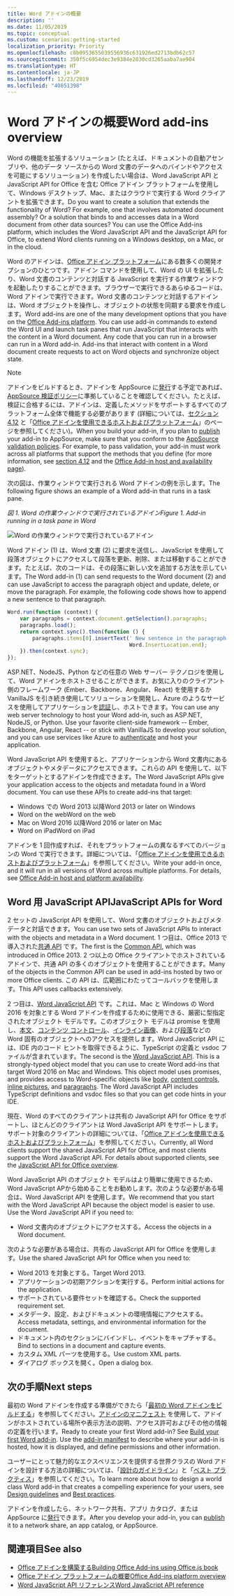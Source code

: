 ```yaml
---
title: Word アドインの概要
description: ''
ms.date: 11/05/2019
ms.topic: conceptual
ms.custom: scenarios:getting-started
localization_priority: Priority
ms.openlocfilehash: c8b0953655039556936c631926ed2713bdb62c57
ms.sourcegitcommit: 350f5c6954dec3e9384e2030cd3265aaba7ae904
ms.translationtype: HT
ms.contentlocale: ja-JP
ms.lasthandoff: 12/23/2019
ms.locfileid: "40851398"
---
```

# <a name="word-add-ins-overview"></a><span data-ttu-id="d9fe1-102">Word アドインの概要</span><span class="sxs-lookup"><span data-stu-id="d9fe1-102">Word add-ins overview</span></span>

<span data-ttu-id="d9fe1-p101">Word の機能を拡張するソリューション (たとえば、ドキュメントの自動アセンブリや、他のデータ ソースからの Word 文書のデータへのバインドやアクセスを可能にするソリューション) を作成したい場合は、Word JavaScript API と JavaScript API for Office を含む Office アドイン プラットフォームを使用して、Windows デスクトップ、Mac、またはクラウドで実行する Word クライアントを拡張できます。</span><span class="sxs-lookup"><span data-stu-id="d9fe1-p101">Do you want to create a solution that extends the functionality of Word? For example, one that involves automated document assembly? Or a solution that binds to and accesses data in a Word document from other data sources? You can use the Office Add-ins platform, which includes the Word JavaScript API and the JavaScript API for Office, to extend Word clients running on a Windows desktop, on a Mac, or in the cloud.</span></span>

<span data-ttu-id="d9fe1-p102">Word のアドインは、[Office アドイン プラットフォーム](../overview/office-add-ins.md)にある数多くの開発オプションのひとつです。アドイン コマンドを使用して、Word の UI を拡張したり、Word 文書のコンテンツと対話する JavaScript を実行する作業ウィンドウを起動したりすることができます。ブラウザーで実行できるあらゆるコードは、Word アドインで実行できます。Word 文書のコンテンツと対話するアドインは、Word オブジェクトを操作し、オブジェクトの状態を同期する要求を作成します。</span><span class="sxs-lookup"><span data-stu-id="d9fe1-p102">Word add-ins are one of the many development options that you have on the [Office Add-ins platform](../overview/office-add-ins.md). You can use add-in commands to extend the Word UI and launch task panes that run JavaScript that interacts with the content in a Word document. Any code that you can run in a browser can run in a Word add-in. Add-ins that interact with content in a Word document create requests to act on Word objects and synchronize object state.</span></span> 

> [!NOTE]
> <span data-ttu-id="d9fe1-p103">アドインをビルドするとき、アドインを AppSource に[発行](../publish/publish.md)する予定であれば、[AppSource 検証ポリシー](/office/dev/store/validation-policies)に準拠していることを確認してください。たとえば、検証に合格するには、アドインは、定義したメソッドをサポートするすべてのプラットフォーム全体で機能する必要があります (詳細については、[セクション 4.12](/office/dev/store/validation-policies#4-apps-and-add-ins-behave-predictably) と「[Office アドインを使用できるホストおよびプラットフォーム](../overview/office-add-in-availability.md)」のページを参照してください)。</span><span class="sxs-lookup"><span data-stu-id="d9fe1-p103">When you build your add-in, if you plan to [publish](../publish/publish.md) your add-in to AppSource, make sure that you conform to the [AppSource validation policies](/office/dev/store/validation-policies). For example, to pass validation, your add-in must work across all platforms that support the methods that you define (for more information, see [section 4.12](/office/dev/store/validation-policies#4-apps-and-add-ins-behave-predictably) and the [Office Add-in host and availability page](../overview/office-add-in-availability.md)).</span></span>

<span data-ttu-id="d9fe1-113">次の図は、作業ウィンドウで実行される Word アドインの例を示します。</span><span class="sxs-lookup"><span data-stu-id="d9fe1-113">The following figure shows an example of a Word add-in that runs in a task pane.</span></span>

<span data-ttu-id="d9fe1-114">*図 1. Word の作業ウィンドウで実行されているアドイン*</span><span class="sxs-lookup"><span data-stu-id="d9fe1-114">*Figure 1. Add-in running in a task pane in Word*</span></span>

![Word の作業ウィンドウで実行されているアドイン](../images/word-add-in-show-host-client.png)

<span data-ttu-id="d9fe1-p104">Word アドイン (1) は、Word 文書 (2) に要求を送信し、JavaScript を使用して段落オブジェクトにアクセスして段落を更新、削除、または移動することができます。たとえば、次のコードは、その段落に新しい文を追加する方法を示しています。</span><span class="sxs-lookup"><span data-stu-id="d9fe1-p104">The Word add-in (1) can send requests to the Word document (2) and can use JavaScript to access the paragraph object and update, delete, or move the paragraph. For example, the following code shows how to append a new sentence to that paragraph.</span></span>

```js
Word.run(function (context) {
    var paragraphs = context.document.getSelection().paragraphs;
    paragraphs.load();
    return context.sync().then(function () {
        paragraphs.items[0].insertText(' New sentence in the paragraph.',
                                       Word.InsertLocation.end);
    }).then(context.sync);
});

```

<span data-ttu-id="d9fe1-p105">ASP.NET、NodeJS、Python などの任意の Web サーバー テクノロジを使用して、Word アドインをホストさせることができます。お気に入りのクライアント側のフレームワーク (Ember、Backbone、Angular、React) を使用するか VanillaJS を引き続き使用してソリューションを開発し、Azure のようなサービスを使用してアプリケーションを[認証](../develop/overview-authn-authz.md)し、ホストできます。</span><span class="sxs-lookup"><span data-stu-id="d9fe1-p105">You can use any web server technology to host your Word add-in, such as ASP.NET, NodeJS, or Python. Use your favorite client-side framework -- Ember, Backbone, Angular, React -- or stick with VanillaJS to develop your solution, and you can use services like Azure to [authenticate](../develop/overview-authn-authz.md) and host your application.</span></span>

<span data-ttu-id="d9fe1-p106">Word JavaScript API を使用すると、アプリケーションから Word 文書内にあるオブジェクトやメタデータにアクセスできます。これらの API を使用して、以下をターゲットとするアドインを作成できます。</span><span class="sxs-lookup"><span data-stu-id="d9fe1-p106">The Word JavaScript APIs give your application access to the objects and metadata found in a Word document. You can use these APIs to create add-ins that target:</span></span>

* <span data-ttu-id="d9fe1-122">Windows での Word 2013 以降</span><span class="sxs-lookup"><span data-stu-id="d9fe1-122">Word 2013 or later on Windows</span></span>
* <span data-ttu-id="d9fe1-123">Word on the web</span><span class="sxs-lookup"><span data-stu-id="d9fe1-123">Word on the web</span></span>
* <span data-ttu-id="d9fe1-124">Mac on Word 2016 以降</span><span class="sxs-lookup"><span data-stu-id="d9fe1-124">Word 2016 or later on Mac</span></span>
* <span data-ttu-id="d9fe1-125">Word on iPad</span><span class="sxs-lookup"><span data-stu-id="d9fe1-125">Word on iPad</span></span>

<span data-ttu-id="d9fe1-p107">アドインを 1 回作成すれば、それをプラットフォームの異なるすべてのバージョンの Word で実行できます。詳細については、「[Office アドインを使用できるホストおよびプラットフォーム](../overview/office-add-in-availability.md)」を参照してください。</span><span class="sxs-lookup"><span data-stu-id="d9fe1-p107">Write your add-in once, and it will run in all versions of Word across multiple platforms. For details, see [Office Add-in host and platform availability](../overview/office-add-in-availability.md).</span></span>

## <a name="javascript-apis-for-word"></a><span data-ttu-id="d9fe1-128">Word 用 JavaScript API</span><span class="sxs-lookup"><span data-stu-id="d9fe1-128">JavaScript APIs for Word</span></span>

<span data-ttu-id="d9fe1-129">2 セットの JavaScript API を使用して、Word 文書のオブジェクトおよびメタデータと対話できます。</span><span class="sxs-lookup"><span data-stu-id="d9fe1-129">You can use two sets of JavaScript APIs to interact with the objects and metadata in a Word document.</span></span> <span data-ttu-id="d9fe1-130">1 つ目は、Office 2013 で導入された[共通 API](/javascript/api/office) です。</span><span class="sxs-lookup"><span data-stu-id="d9fe1-130">The first is the [Common API](/javascript/api/office), which was introduced in Office 2013.</span></span> <span data-ttu-id="d9fe1-131">2 つ以上の Office クライアントでホストされているアドインで、共通 API の多くのオブジェクトを使用することができます。</span><span class="sxs-lookup"><span data-stu-id="d9fe1-131">Many of the objects in the Common API can be used in add-ins hosted by two or more Office clients.</span></span> <span data-ttu-id="d9fe1-132">この API は、広範囲にわたってコールバックを使用します。</span><span class="sxs-lookup"><span data-stu-id="d9fe1-132">This API uses callbacks extensively.</span></span>

<span data-ttu-id="d9fe1-p109">2 つ目は、[Word JavaScript API](/javascript/api/word) です。これは、Mac と Windows の Word 2016 を対象とする Word アドインを作成するために使用できる、厳密に型指定されたオブジェクト モデルです。このオブジェクト モデルは promise を使用し、[本文](/javascript/api/word/word.body)、[コンテンツ コントロール](/javascript/api/word/word.contentcontrol)、[インライン画像](/javascript/api/word/word.inlinepicture)、および[段落](/javascript/api/word/word.paragraph)などの Word 固有のオブジェクトへのアクセスを提供します。Word JavaScript API には、IDE 内のコード ヒントを取得できるように、TypeScript の定義と vsdoc ファイルが含まれています。</span><span class="sxs-lookup"><span data-stu-id="d9fe1-p109">The second is the [Word JavaScript API](/javascript/api/word). This is a strongly-typed object model that you can use to create Word add-ins that target Word 2016 on Mac and Windows. This object model uses promises, and provides access to Word-specific objects like [body](/javascript/api/word/word.body), [content controls](/javascript/api/word/word.contentcontrol), [inline pictures](/javascript/api/word/word.inlinepicture), and [paragraphs](/javascript/api/word/word.paragraph). The Word JavaScript API includes TypeScript definitions and vsdoc files so that you can get code hints in your IDE.</span></span>

<span data-ttu-id="d9fe1-p110">現在、Word のすべてのクライアントは共有の JavaScript API for Office をサポートし、ほとんどのクライアントは Word JavaScript API をサポートします。サポート対象のクライアントの詳細については、「[Office アドインを使用できるホストおよびプラットフォーム](../overview/office-add-in-availability.md)」を参照してください。</span><span class="sxs-lookup"><span data-stu-id="d9fe1-p110">Currently, all Word clients support the shared JavaScript API for Office, and most clients support the Word JavaScript API. For details about supported clients, see the [JavaScript API for Office overview](../overview/office-add-in-availability.md).</span></span>

<span data-ttu-id="d9fe1-p111">Word JavaScript API のオブジェクト モデルはより簡単に使用できるため、Word JavaScript APから始めることをお勧めします。次のような必要がある場合は、Word JavaScript API を使用します。</span><span class="sxs-lookup"><span data-stu-id="d9fe1-p111">We recommend that you start with the Word JavaScript API because the object model is easier to use. Use the Word JavaScript API if you need to:</span></span>

* <span data-ttu-id="d9fe1-141">Word 文書内のオブジェクトにアクセスする。</span><span class="sxs-lookup"><span data-stu-id="d9fe1-141">Access the objects in a Word document.</span></span>

<span data-ttu-id="d9fe1-142">次のような必要がある場合は、共有の JavaScript API for Office を使用します。</span><span class="sxs-lookup"><span data-stu-id="d9fe1-142">Use the shared JavaScript API for Office when you need to:</span></span>

* <span data-ttu-id="d9fe1-143">Word 2013 を対象とする。</span><span class="sxs-lookup"><span data-stu-id="d9fe1-143">Target Word 2013.</span></span>
* <span data-ttu-id="d9fe1-144">アプリケーションの初期アクションを実行する。</span><span class="sxs-lookup"><span data-stu-id="d9fe1-144">Perform initial actions for the application.</span></span>
* <span data-ttu-id="d9fe1-145">サポートされている要件セットを確認する。</span><span class="sxs-lookup"><span data-stu-id="d9fe1-145">Check the supported requirement set.</span></span>
* <span data-ttu-id="d9fe1-146">メタデータ、設定、およびドキュメントの環境情報にアクセスする。</span><span class="sxs-lookup"><span data-stu-id="d9fe1-146">Access metadata, settings, and environmental information for the document.</span></span>
* <span data-ttu-id="d9fe1-147">ドキュメント内のセクションにバインドし、イベントをキャプチャする。</span><span class="sxs-lookup"><span data-stu-id="d9fe1-147">Bind to sections in a document and capture events.</span></span>
* <span data-ttu-id="d9fe1-148">カスタム XML パーツを使用する。</span><span class="sxs-lookup"><span data-stu-id="d9fe1-148">Use custom XML parts.</span></span>
* <span data-ttu-id="d9fe1-149">ダイアログ ボックスを開く。</span><span class="sxs-lookup"><span data-stu-id="d9fe1-149">Open a dialog box.</span></span>

## <a name="next-steps"></a><span data-ttu-id="d9fe1-150">次の手順</span><span class="sxs-lookup"><span data-stu-id="d9fe1-150">Next steps</span></span>

<span data-ttu-id="d9fe1-p112">最初の Word アドインを作成する準備ができたら「[最初の Word アドインをビルドする](word-add-ins.md)」を参照してください。[アドインのマニフェスト](../develop/add-in-manifests.md) を使用して、アドインがホストされている場所や表示方法の説明、アクセス許可およびその他の情報の定義を行います。</span><span class="sxs-lookup"><span data-stu-id="d9fe1-p112">Ready to create your first Word add-in? See [Build your first Word add-in](word-add-ins.md). Use the [add-in manifest](../develop/add-in-manifests.md) to describe where your add-in is hosted, how it is displayed, and define permissions and other information.</span></span>

<span data-ttu-id="d9fe1-154">ユーザーにとって魅力的なエクスペリエンスを提供する世界クラスの Word アドインを設計する方法の詳細については、「[設計のガイドライン](../design/add-in-design.md)」と「[ベスト プラクティス](../concepts/add-in-development-best-practices.md)」を参照してください。</span><span class="sxs-lookup"><span data-stu-id="d9fe1-154">To learn more about how to design a world class Word add-in that creates a compelling experience for your users, see [Design guidelines](../design/add-in-design.md) and [Best practices](../concepts/add-in-development-best-practices.md).</span></span>

<span data-ttu-id="d9fe1-155">アドインを作成したら、ネットワーク共有、アプリ カタログ、または AppSource に[発行](../publish/publish.md)できます。</span><span class="sxs-lookup"><span data-stu-id="d9fe1-155">After you develop your add-in, you can [publish](../publish/publish.md) it to a network share, an app catalog, or AppSource.</span></span>

## <a name="see-also"></a><span data-ttu-id="d9fe1-156">関連項目</span><span class="sxs-lookup"><span data-stu-id="d9fe1-156">See also</span></span>

* [<span data-ttu-id="d9fe1-157">Office アドインを構築する</span><span class="sxs-lookup"><span data-stu-id="d9fe1-157">Building Office Add-ins using Office.js book</span></span>](../overview/office-add-ins-fundamentals.md)
* [<span data-ttu-id="d9fe1-158">Office アドイン プラットフォームの概要</span><span class="sxs-lookup"><span data-stu-id="d9fe1-158">Office Add-ins platform overview</span></span>](../overview/office-add-ins.md)
* [<span data-ttu-id="d9fe1-159">Word JavaScript API リファレンス</span><span class="sxs-lookup"><span data-stu-id="d9fe1-159">Word JavaScript API reference</span></span>](/office/dev/add-ins/reference/overview/word-add-ins-reference-overview)
